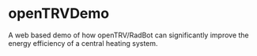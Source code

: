 # openTRVDemo
A web based demo of how openTRV/RadBot can significantly improve the energy efficiency of a central heating system.
